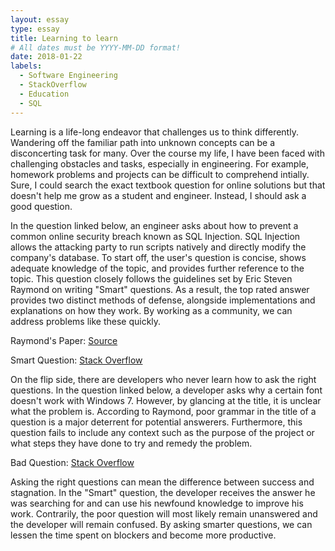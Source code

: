 ```yaml
---
layout: essay
type: essay
title: Learning to learn
# All dates must be YYYY-MM-DD format!
date: 2018-01-22
labels:
  - Software Engineering
  - StackOverflow
  - Education
  - SQL
---
```



Learning is a life-long endeavor that challenges us to think differently. Wandering off the familiar path into unknown concepts can be a disconcerting task for many. Over the course my life, I have been faced with challenging obstacles and tasks, especially in engineering. For example, homework problems and projects can be difficult to comprehend intially. Sure, I could search the exact textbook question for online solutions but that doesn't help me grow as a student and engineer. Instead, I should ask a good question.

In the question linked below, an engineer asks about how to prevent a common online security breach known as SQL Injection. SQL Injection allows the attacking party to run scripts natively and directly modify the company's database. To start off, the user's question is concise, shows adequate knowledge of the topic, and provides further reference to the topic. This question closely follows the guidelines set by Eric Steven Raymond on writing "Smart" questions. As a result, the top rated answer provides two distinct methods of defense, alongside implementations and explanations on how they work. By working as a community, we can address problems like these quickly.

Raymond's Paper: [Source](http://www.catb.org/esr/faqs/smart-questions.html)

Smart Question: [Stack Overflow](https://stackoverflow.com/questions/60174/how-can-i-prevent-sql-injection-in-php)

On the flip side, there are developers who never learn how to ask the right questions. In the question linked below, a developer asks why a certain font doesn't work with Windows 7. However, by glancing at the title, it is unclear what the problem is. According to Raymond, poor grammar in the title of a question is a major deterrent for potential answerers. Furthermore, this question fails to include any context such as the purpose of the project or what steps they have done to try and remedy the problem.   

Bad Question: [Stack Overflow](https://stackoverflow.com/questions/48394934/why-not-supported-font-style-works-in-windows-10)

Asking the right questions can mean the difference between success and stagnation. In the "Smart" question, the developer receives the answer he was searching for and can use his newfound knowledge to improve his work. Contrarily, the poor question will most likely remain unanswered and the developer will remain confused. By asking smarter questions, we can lessen the time spent on blockers and become more productive.   
